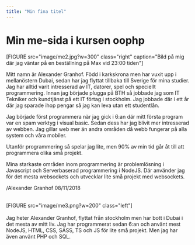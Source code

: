 ```yaml
---
title: "Min fina titel"
---
```


# Min me-sida i kursen oophp

<!-- Detta innehåll är skrivet i markdown och du hittar innehållet i filen `content/index.md`. -->

[FIGURE src="image/me2.jpg?w=300" class="right" caption="Bild på mig där jag väntar på en beställning på Max vid 23:00 tiden"]

<!-- Detta är min me-sida i kursen. Denna sidan innehåller en presentation av mig själv. Underhåll denna sidan under hela kursen och uppdatera den efter hand och behov.

Så, en presentation en bra början. Skriv några ord om dig själv. Jag börjar. -->

Mitt namn är Alexander Granhof. Född i karkskrona men har vuxit upp i mellanöstern Dubai, sedan har jag flyttat tillbaka till Sverige för mina studier. Jag har alltid varit intresserad av IT, datorer, spel och speciellt programmering. Innan jag började plugga på BTH så jobbade jag som IT Tekniker och kundtjänst på ett IT förtag i stockholm. Jag jobbade där i ett år där jag sparade ihop pengar så jag kan leva utan ett studentlån.

Jag började först programmera när jag gick i 6:an där mitt första program var en spam verktyg i visual basic. Sedan dess har jag blivit mer intresserad av webben. Jag gillar web mer än andra områden då webb fungerar på alla system och våra mobiler.

Utanför programmering så spelar jag lite, men 90% av min tid går åt till att programmera olika små projekt.

Mina starkaste områden inom programmering är problemlösning i Javascript och Serverbaserad programmering i NodeJS.
Där använder jag för det mesta websockets och utvecklar lite små projekt med websockets.

/Alexander Granhof 08/11/2018

<br>
<div markdown="1" class="byline">
[FIGURE src="image/me3.png?w=200" class="left"]
<br>
<br>
Jag heter Alexander Granhof, flyttat från stockholm men har bott i Dubai i det mesta av mitt liv. Jag har programmerat sedan 6:an och använt mest NodeJS, HTML, CSS, SASS, TS och JS för lite små projekt. Men jag har även använt PHP och SQL.
</div>
